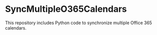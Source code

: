 # SyncMultipleO365Calendars
This repository includes Python code to synchronize multiple Office 365 calendars.
